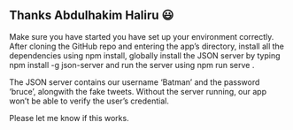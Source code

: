 ## Thanks Abdulhakim Haliru 😃


Make sure you have started you have set up your environment correctly. After cloning the GitHub repo and entering the app’s directory, install all the dependencies using npm install, globally install the JSON server by typing npm install -g json-server and run the server using npm run serve .

The JSON server contains our username ‘Batman’ and the password ‘bruce’, alongwith the fake tweets. Without the server running, our app won’t be able to verify the user’s credential.

Please let me know if this works.